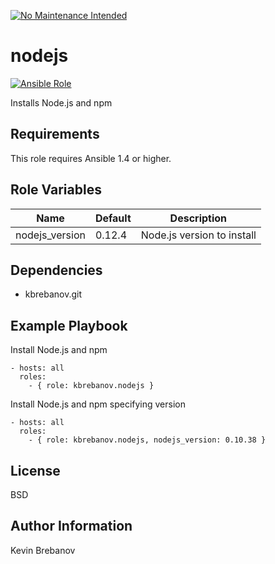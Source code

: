 [![No Maintenance Intended](http://unmaintained.tech/badge.svg)](http://unmaintained.tech/)

nodejs
======

[![Ansible Role](https://img.shields.io/ansible/role/3286.svg)](https://galaxy.ansible.com/list#/roles/3286)

Installs Node.js and npm

Requirements
------------

This role requires Ansible 1.4 or higher.

Role Variables
--------------

| Name           | Default | Description                |
|----------------|---------|----------------------------|
| nodejs_version | 0.12.4  | Node.js version to install |

Dependencies
------------

- kbrebanov.git

Example Playbook
----------------

Install Node.js and npm
```
- hosts: all
  roles:
    - { role: kbrebanov.nodejs }
```

Install Node.js and npm specifying version
```
- hosts: all
  roles:
    - { role: kbrebanov.nodejs, nodejs_version: 0.10.38 }
```

License
-------

BSD

Author Information
------------------

Kevin Brebanov
